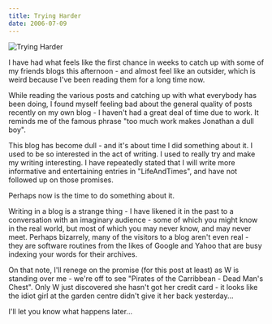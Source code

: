 ```yaml
---
title: Trying Harder
date: 2006-07-09
---
```


![Trying Harder](https://source.unsplash.com/di8ognBauG0/1600x900)

I have had what feels like the first chance in weeks to catch up with some of my friends blogs this afternoon - and almost feel like an outsider, which is weird because I've been reading them for a long time now.

While reading the various posts and catching up with what everybody has been doing, I found myself feeling bad about the general quality of posts recently on my own blog - I haven't had a great deal of time due to work. It reminds me of the famous phrase "too much work makes Jonathan a dull boy".

This blog has become dull - and it's about time I did something about it. I used to be so interested in the act of writing. I used to really try and make my writing interesting. I have repeatedly stated that I will write more informative and entertaining entries in "LifeAndTimes", and have not followed up on those promises.

Perhaps now is the time to do something about it.

Writing in a blog is a strange thing - I have likened it in the past to a conversation with an imaginary audience - some of which you might know in the real world, but most of which you may never know, and may never meet. Perhaps bizarrely, many of the visitors to a blog aren't even real - they are software routines from the likes of Google and Yahoo that are busy indexing your words for their archives.

On that note, I'll renege on the promise (for this post at least) as W is standing over me - we're off to see "Pirates of the Carribbean - Dead Man's Chest". Only W just discovered she hasn't got her credit card - it looks like the idiot girl at the garden centre didn't give it her back yesterday...

I'll let you know what happens later...